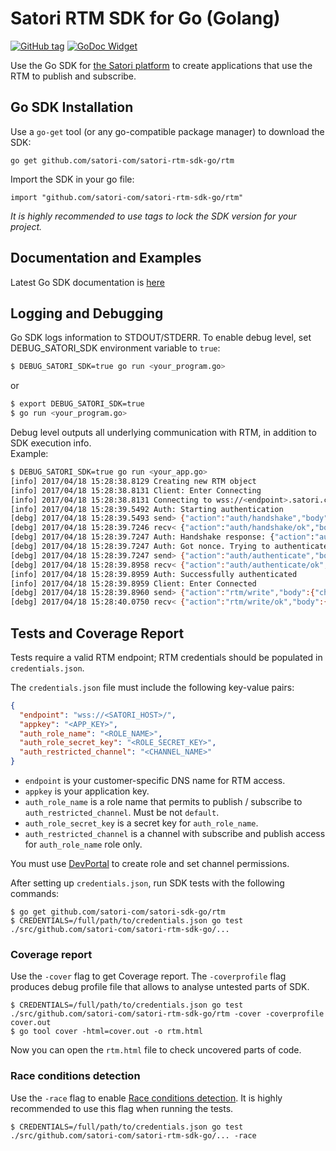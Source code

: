 Satori RTM SDK for Go (Golang)
============================================================

[![GitHub tag](https://img.shields.io/github/tag/satori-com/satori-rtm-sdk-go.svg)](https://github.com/satori-com/satori-rtm-sdk-go/tags)
[![GoDoc Widget]][GoDoc]

Use the Go SDK for [the Satori platform](https://www.satori.com/) to create applications that use the
RTM to publish and subscribe.

## Go SDK Installation

Use a `go-get` tool (or any go-compatible package manager) to download the SDK:
```
go get github.com/satori-com/satori-rtm-sdk-go/rtm
```

Import the SDK in your go file:
```
import "github.com/satori-com/satori-rtm-sdk-go/rtm"
```

*It is highly recommended to use tags to lock the SDK version for your project.*

## Documentation and Examples

Latest Go SDK documentation is [here](https://godoc.org/github.com/satori-com/satori-rtm-sdk-go/rtm)

## Logging and Debugging

Go SDK logs information to STDOUT/STDERR. To enable debug level,
set DEBUG_SATORI_SDK environment variable to `true`:
```bash
$ DEBUG_SATORI_SDK=true go run <your_program.go>
```

or 

```bash
$ export DEBUG_SATORI_SDK=true
$ go run <your_program.go>
```

Debug level outputs all underlying communication with RTM, in addition to SDK execution info.  
Example:
```bash
$ DEBUG_SATORI_SDK=true go run <your_app.go>
[info] 2017/04/18 15:28:38.8129 Creating new RTM object
[info] 2017/04/18 15:28:38.8131 Client: Enter Connecting
[info] 2017/04/18 15:28:38.8131 Connecting to wss://<endpoint>.satori.com
[info] 2017/04/18 15:28:39.5492 Auth: Starting authentication
[debg] 2017/04/18 15:28:39.5493 send> {"action":"auth/handshake","body":{"method":"role_secret","data":{"role":"<role>"}},"id":1}
[debg] 2017/04/18 15:28:39.7246 recv< {"action":"auth/handshake/ok","body":{"data":{"nonce":"<nonce>"}},"id":1}
[debg] 2017/04/18 15:28:39.7247 Auth: Handshake response: {"action":"auth/handshake/ok","body":{"data":{"nonce":"<nonce>"}},"id":1}
[debg] 2017/04/18 15:28:39.7247 Auth: Got nonce. Trying to authenticate
[debg] 2017/04/18 15:28:39.7247 send> {"action":"auth/authenticate","body":{"method":"role_secret","credentials":{"hash":"<generated_hash>"}},"id":2}
[debg] 2017/04/18 15:28:39.8958 recv< {"action":"auth/authenticate/ok","body":{},"id":2}
[info] 2017/04/18 15:28:39.8959 Auth: Successfully authenticated
[info] 2017/04/18 15:28:39.8959 Client: Enter Connected
[debg] 2017/04/18 15:28:39.8960 send> {"action":"rtm/write","body":{"channel":"channel-name","message":1},"id":3}
[debg] 2017/04/18 15:28:40.0750 recv< {"action":"rtm/write/ok","body":{"position":"1492522119:0"},"id":3}
```

## Tests and Coverage Report

Tests require a valid RTM endpoint; RTM credentials should be populated in `credentials.json`.

The `credentials.json` file must include the following key-value pairs:
```json
{
  "endpoint": "wss://<SATORI_HOST>/",
  "appkey": "<APP_KEY>",
  "auth_role_name": "<ROLE_NAME>",
  "auth_role_secret_key": "<ROLE_SECRET_KEY>",
  "auth_restricted_channel": "<CHANNEL_NAME>"
}
```

- `endpoint` is your customer-specific DNS name for RTM access.
- `appkey` is your application key.
- `auth_role_name` is a role name that permits to publish / subscribe to `auth_restricted_channel`. Must be not `default`.
- `auth_role_secret_key` is a secret key for `auth_role_name`.
- `auth_restricted_channel` is a channel with subscribe and publish access for `auth_role_name` role only.

You must use [DevPortal](https://developer.satori.com/) to create role and set channel permissions.

After setting up `credentials.json`, run SDK tests with the following commands:
```
$ go get github.com/satori-com/satori-sdk-go/rtm
$ CREDENTIALS=/full/path/to/credentials.json go test ./src/github.com/satori-com/satori-rtm-sdk-go/...
```

### Coverage report

Use the `-cover` flag to get Coverage report. The `-coverprofile` flag produces debug profile file that
allows to analyse untested parts of SDK.

```
$ CREDENTIALS=/full/path/to/credentials.json go test ./src/github.com/satori-com/satori-rtm-sdk-go/rtm -cover -coverprofile cover.out
$ go tool cover -html=cover.out -o rtm.html
```

Now you can open the `rtm.html` file to check uncovered parts of code.

### Race conditions detection

Use the `-race` flag to enable [Race conditions detection](https://golang.org/doc/articles/race_detector.html). It is highly recommended to use this flag
when running the tests.

```
$ CREDENTIALS=/full/path/to/credentials.json go test ./src/github.com/satori-com/satori-rtm-sdk-go/... -race
```

[GoDoc]: https://godoc.org/github.com/satori-com/satori-rtm-sdk-go/rtm
[GoDoc Widget]: https://godoc.org/github.com/satori-com/satori-rtm-sdk-go/rtm?status.svg
[logo]: https://cdn.satori.com/assets/utilities/Satori_Landscape_Logo_LightBckgnd.png "Satori"
